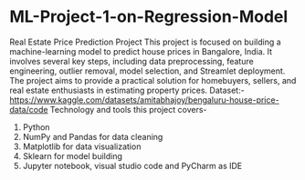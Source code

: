 # ML-Project-1-on-Regression-Model
Real Estate Price Prediction Project
This project is focused on building a machine-learning model to predict house prices in Bangalore, India. It involves several key steps, including data preprocessing, feature engineering, outlier removal, model selection, and Streamlet deployment. The project aims to provide a practical solution for homebuyers, sellers, and real estate enthusiasts in estimating property prices.
Dataset:- https://www.kaggle.com/datasets/amitabhajoy/bengaluru-house-price-data/code
Technology and tools this project covers-
1)	Python
2)	NumPy and Pandas for data cleaning 
3)	Matplotlib for data visualization
4)	Sklearn for model building 
5)	Jupyter notebook, visual studio code and PyCharm as IDE 

